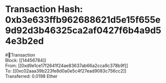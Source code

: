 
Transaction Hash: 0xb3e633ffb962688621d5e15f655e9d92d3b46325ca2af0427f6b4a9d54e3b2ed
====================================================================================
  
#💸Transaction  
Block: [[14456784]]  
From: [[0xd9e1ce17f2641f24ae83637ab66a2cca9c378b9f]]  
To: [[0xc02aaa39b223fe8d0a0e5c4f27ead9083c756cc2]]  
Transferred: 0.0198 Ether